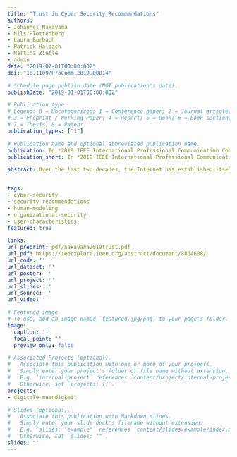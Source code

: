 ```yaml
---
title: "Trust in Cyber Security Recommendations"
authors:
- Johannes Nakayama
- Nils Plettenberg
- Laura Burbach
- Patrick Halbach
- Martina Ziefle
- admin
date: "2019-07-01T00:00:00Z"
doi: "10.1109/ProComm.2019.00014"

# Schedule page publish date (NOT publication's date).
publishDate: "2019-01-01T00:00:00Z"

# Publication type.
# Legend: 0 = Uncategorized; 1 = Conference paper; 2 = Journal article;
# 3 = Preprint / Working Paper; 4 = Report; 5 = Book; 6 = Book section;
# 7 = Thesis; 8 = Patent
publication_types: ["1"]

# Publication name and optional abbreviated publication name.
publication: In *2019 IEEE International Professional Communication Conference (ProComm)*
publication_short: In *2019 IEEE International Professional Communication Conference (ProComm)*

abstract: Over the last two decades, the Internet has established itself as part of everyday life. With the recent invention of Social Media, the advent of the Internet of Things as well as trends like "bring your own device" (BYOD), the needs for connectivity rise exponentially and so does the need for proper cyber security. However, human factors research of cyber security in private contexts comprises only a small fraction of the research in the field. In this study, we investigated adoption behaviours and trust in cyber security in private contexts by measuring - among other trust measures - disposition to trust and providing five cyber security scenarios. In each, a person/agent recommends the use of a cyber security tool. Trust is then measured regarding the recommending agent. We compare personal, expert, institutional, and magazine recommendations along with manufacturer information in an exploratory study of sixty participants. We found that personal, expert and institutional recommendations were trusted significantly more than manufacturer information and magazine reports. The highest trust scores were produced by the expert and the personal recommendation scenarios. We argue that technical and professional communicators should aim for cyber security knowledge permeation through personal relations, educating people with high technology self-efficacy beliefs who then disperse the acquired knowledge.


tags:
- cyber-security
- security-recommendations
- human-modeling
- organizational-security
- user-characteristics
featured: true

links:
url_preprint: pdf/nakayama2019trust.pdf
url_pdf: https://ieeexplore.ieee.org/abstract/document/8804608/
url_code: ''
url_dataset: ''
url_poster: ''
url_project: ''
url_slides: ''
url_source: ''
url_video: ''

# Featured image
# To use, add an image named `featured.jpg/png` to your page's folder. 
image:
  caption: ''
  focal_point: ""
  preview_only: false

# Associated Projects (optional).
#   Associate this publication with one or more of your projects.
#   Simply enter your project's folder or file name without extension.
#   E.g. `internal-project` references `content/project/internal-project/index.md`.
#   Otherwise, set `projects: []`.
projects:
- digitale-muendigkeit

# Slides (optional).
#   Associate this publication with Markdown slides.
#   Simply enter your slide deck's filename without extension.
#   E.g. `slides: "example"` references `content/slides/example/index.md`.
#   Otherwise, set `slides: ""`.
slides: ""
---
```


